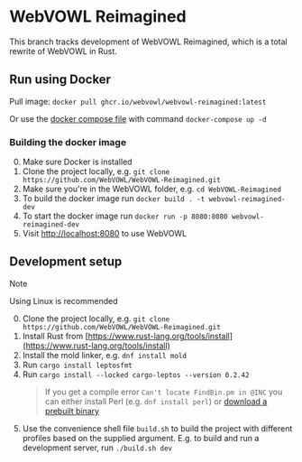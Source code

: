# WebVOWL Reimagined

This branch tracks development of WebVOWL Reimagined, which is a total rewrite of WebVOWL in Rust.

## Run using Docker

Pull image: `docker pull ghcr.io/webvowl/webvowl-reimagined:latest`

Or use the [docker compose file](/docker-compose.yml) with command `docker-compose up -d`

### Building the docker image

0. Make sure Docker is installed
1. Clone the project locally, e.g. `git clone https://github.com/WebVOWL/WebVOWL-Reimagined.git`
2. Make sure you're in the WebVOWL folder, e.g. `cd WebVOWL-Reimagined`
3. To build the docker image run `docker build . -t webvowl-reimagined-dev`
4. To start the docker image run `docker run -p 8080:8080 webvowl-reimagined-dev`
5. Visit [http://localhost:8080](http://localhost:8080) to use WebVOWL

## Development setup

> [!NOTE]
> Using Linux is recommended

0. Clone the project locally, e.g. `git clone https://github.com/WebVOWL/WebVOWL-Reimagined.git`
1. Install Rust from [https://www.rust-lang.org/tools/install](https://www.rust-lang.org/tools/install)
2. Install the mold linker, e.g. `dnf install mold`
3. Run `cargo install leptosfmt`
4. Run `cargo install --locked cargo-leptos --version 0.2.42`
    > If you get a compile error `Can't locate FindBin.pm in @INC` you can either install Perl (e.g. `dnf install perl`) or [download a prebuilt binary](https://github.com/leptos-rs/cargo-leptos/releases/latest)
5. Use the convenience shell file `build.sh` to build the project with different profiles based on the supplied argument. E.g. to build and run a development server, run `./build.sh dev`
